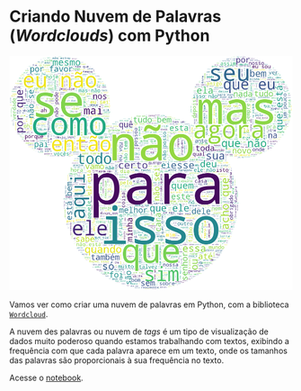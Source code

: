 # Criando Nuvem de Palavras (*Wordclouds*) com Python

![Nuvem palavras](img/wordcloud_mickey2.png)

Vamos ver como criar uma nuvem de palavras em Python, com a biblioteca [```Wordcloud```](https://github.com/amueller/word_cloud).

A nuvem des palavras ou nuvem de *tags* é um tipo de visualização de dados muito poderoso quando estamos trabalhando com textos, exibindo a frequência com que cada palavra aparece em um texto, onde os tamanhos das palavras são proporcionais à sua frequência no texto.

Acesse o [notebook](https://github.com/lisaterumi/nuvem-palavras-python/blob/main/Nuvem-palavras-python.ipynb).
